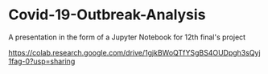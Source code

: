 # Covid-19-Outbreak-Analysis
A presentation in the form of a Jupyter Notebook for 12th final's project


https://colab.research.google.com/drive/1gjkBWoQTfYSgBS4OUDpgh3sQyj1fag-0?usp=sharing
